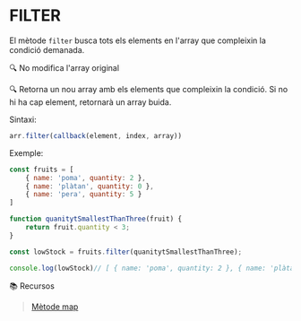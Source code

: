 # **FILTER**

El mètode ```filter``` busca tots els elements en l'array que compleixin la condició demanada. 

🔍 No modifica l'array original

🔍 Retorna un nou array amb els elements que compleixin la condició. Si no hi ha cap element, retornarà un array buida.

Sintaxi:

```js
arr.filter(callback(element, index, array))
```

Exemple:

```js
const fruits = [
    { name: 'poma', quantity: 2 },
    { name: 'plàtan', quantity: 0 },
    { name: 'pera', quantity: 5 }
]

function quanitytSmallestThanThree(fruit) {
    return fruit.quantity < 3;
}

const lowStock = fruits.filter(quanitytSmallestThanThree);

console.log(lowStock)// [ { name: 'poma', quantity: 2 }, { name: 'plàtan', quantity: 0 } ]
```

📚 Recursos
>[Mètode map](https://developer.mozilla.org/es/docs/Web/JavaScript/Reference/Global_Objects/Array/filter)